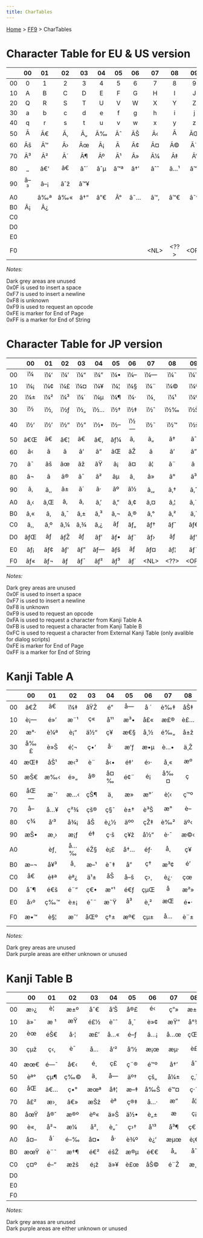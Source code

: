 ```yaml
---
title: CharTables
---
```


[Home](../Main%20Page.md) > [FF9](../FF9.md) > CharTables

# Character Table for EU & US version

|     | 00  | 01  | 02  | 03  | 04  | 05  | 06  |     07     |     08     |     09     | 0A  | 0B  | 0C  | 0D  |     0E     |     0F     |
|:---:|:---:|:---:|:---:|:---:|:---:|:---:|:---:|:----------:|:----------:|:----------:|:---:|:---:|:---:|:---:|:----------:|:----------:|
| 00  |  0  |  1  |  2  |  3  |  4  |  5  |  6  |     7      |     8      |     9      | \+  | \-  |  =  | \*  |     %      |            |
| 10  |  A  |  B  |  C  |  D  |  E  |  F  |  G  |     H      |     I      |     J      |  K  |  L  |  M  |  N  |     O      |     P      |
| 20  |  Q  |  R  |  S  |  T  |  U  |  V  |  W  |     X      |     Y      |     Z      |  (  |  !  |  ?  | â€œ |     :      |     .      |
| 30  |  a  |  b  |  c  |  d  |  e  |  f  |  g  |     h      |     i      |     j      |  k  |  l  |  m  |  n  |     o      |     p      |
| 40  |  q  |  r  |  s  |  t  |  u  |  v  |  w  |     x      |     y      |     z      |  )  |  ,  |  /  | â€¢ |     \~     |     &      |
| 50  | Ã  | Ã€  | Ã‚  | Ã„  | Ã‰  | Ãˆ  | ÃŠ  |     Ã‹     |     Ã     |     ÃŒ     | ÃŽ  | Ã  | Ã“  | Ã’  |     Ã”     |     Ã–     |
| 60  | Ãš  | Ã™  | Ã›  | Ãœ  | Ã¡  | Ã   | Ã¢  |     Ã¤     |     Ã©     |     Ã¨     | Ãª  | Ã«  | Ã­  | Ã¬  |     Ã®     |     Ã¯     |
| 70  | Ã³  | Ã²  | Ã´  | Ã¶  | Ãº  | Ã¹  | Ã»  |     Ã¼     |     Ã‡     |     Ã‘     | Ã§  | Ã±  | Å’  | ÃŸ  |    â€™     |    â€     |
| 80  | \_  | ã€‘ | ã€ | âˆ´ | âˆµ | â™ª | â†’ |    âˆˆ     |    â…¹     |    â™¦     | Â§  | â€¹ | â€º | â† |    âˆ‹     |    â†‘     |
| 90  | â–³ | â–¡ | âˆž | â™¥ |     |     |     |            |            |            |     |     |     |     |            |            |
| A0  |     | â‰ª | â‰« | â†“ | â”€ | Â°  | â˜… |    â™‚     |    â™€     |    â˜º     |     | â€ž | â€˜ | \#  |    â€»     |     ;      |
| B0  | Â¡  | Â¿  |     |     |     |     |     |            |            |            |     |     |     |     |            |            |
| C0  |     |     |     |     |     |     |     |            |            |            |     |     |     |     |            |            |
| D0  |     |     |     |     |     |     |     |            |            |            |     |     |     |     |            |            |
| E0  |     |     |     |     |     |     |     |            |            |            |     |     |     |     |            |            |
| F0  |     |     |     |     |     |     |     | &lt;NL&gt; | &lt;??&gt; | &lt;OP&gt; |     |     |     |     | &lt;PE&gt; | &lt;SE&gt; |

*Notes:*

Dark grey areas are unused  
0x0F is used to insert a space  
0xF7 is used to insert a newline  
0xF8 is unknown  
0xF9 is used to request an opcode  
0xFE is marker for End of Page  
0xFF is a marker for End of String  

# Character Table for JP version

|     | 00  | 01  | 02  | 03  | 04  | 05  | 06  |     07     |     08     |     09     |     0A     |     0B     |     0C     | 0D  |     0E     |     0F     |
|:---:|:---:|:---:|:---:|:---:|:---:|:---:|:---:|:----------:|:----------:|:----------:|:----------:|:----------:|:----------:|:---:|:----------:|:----------:|
| 00  | ï¼ | ï¼‘ | ï¼’ | ï¼“ | ï¼” | ï¼• | ï¼– |    ï¼—     |    ï¼˜     |    ï¼™     |    ï¼‹     |    ï¼     |    ï¼     | ï¼Š |    ï¼…     |    ã€€     |
| 10  | ï¼¡ | ï¼¢ | ï¼£ | ï¼¤ | ï¼¥ | ï¼¦ | ï¼§ |    ï¼¨     |    ï¼©     |    ï¼ª     |    ï¼«     |    ï¼¬     |    ï¼­     | ï¼® |    ï¼¯     |    ï¼°     |
| 20  | ï¼± | ï¼² | ï¼³ | ï¼´ | ï¼µ | ï¼¶ | ï¼· |    ï¼¸     |    ï¼¹     |    ï¼º     |    ï¼ˆ     |    ï¼     |    ï¼Ÿ     | ã‚› |    ï¼š     |    ã€‚     |
| 30  | ï½ | ï½‚ | ï½ƒ | ï½„ | ï½… | ï½† | ï½‡ |    ï½ˆ     |    ï½‰     |    ï½Š     |    ï½‹     |    ï½Œ     |    ï½     | ï½Ž |    ï½     |    ï½     |
| 40  | ï½‘ | ï½’ | ï½“ | ï½” | ï½• | ï½– | ï½— |    ï½˜     |    ï½™     |    ï½š     |    ï¼‰     |    ã€     |    ï¼     | ãƒ» |    ã€œ     |    ï¼†     |
| 50  | ã€Œ | ã€ | â€¦ | ã€ | ã€‚ | ãƒ¼ | ã‚ |    ã„     |    ã†     |    ãˆ     |    ãŠ     |    ã     |    ãƒ     | ã… |    ã‡     |    ã‰     |
| 60  | ã‹ | ã | ã | ã‘ | ã“ | ãŒ | ãŽ |    ã     |    ã’     |    ã”     |    ã•     |    ã—     |    ã™     | ã› |    ã     |    ã–     |
| 70  | ã˜ | ãš | ãœ | ãž | ãŸ | ã¡ | ã¤ |    ã¦     |    ã¨     |    ã      |    ã¢     |    ã¥     |    ã§     | ã© |    ãª     |    ã«     |
| 80  | ã¬ | ã­ | ã® | ã¯ | ã² | ãµ | ã¸ |    ã»     |    ã°     |    ã³     |    ã¶     |    ã¹     |    ã¼     | ã¾ |    ã¿     |    ã‚€     |
| 90  | ã‚ | ã‚‚ | ã± | ã´ | ã· | ãº | ã½ |    ã‚„     |    ã‚†     |    ã‚ˆ     |    ã‚ƒ     |    ã‚…     |    ã‚‡     | ã£ |    ã‚‰     |    ã‚Š     |
| A0  | ã‚‹ | ã‚Œ | ã‚ | ã‚ | ã‚’ | ã‚“ | ã‚¢ |    ã‚¤     |    ã‚¦     |    ã‚¨     |    ã‚ª     |    ã‚¡     |    ã‚£     | ã‚¥ |    ã‚§     |    ã‚©     |
| B0  | ã‚« | ã‚­ | ã‚¯ | ã‚± | ã‚³ | ã‚¬ | ã‚® |    ã‚°     |    ã‚²     |    ã‚´     |    ã‚µ     |    ã‚·     |    ã‚¹     | ã‚» |    ã‚½     |    ã‚¶     |
| C0  | ã‚¸ | ã‚º | ã‚¼ | ã‚¾ | ã‚¿ | ãƒ | ãƒ„ |    ãƒ†     |    ãƒˆ     |    ãƒ€     |    ãƒ‚     |    ãƒ…     |    ãƒ‡     | ãƒ‰ |    ãƒŠ     |    ãƒ‹     |
| D0  | ãƒŒ | ãƒ | ãƒŽ | ãƒ | ãƒ’ | ãƒ• | ãƒ˜ |    ãƒ›     |    ãƒ     |    ãƒ“     |    ãƒ–     |    ãƒ™     |    ãƒœ     | ãƒž |    ãƒŸ     |    ãƒ      |
| E0  | ãƒ¡ | ãƒ¢ | ãƒ‘ | ãƒ” | ãƒ— | ãƒš | ãƒ |    ãƒ¤     |    ãƒ¦     |    ãƒ¨     |    ãƒ£     |    ãƒ¥     |    ãƒ§     | ãƒƒ |    ãƒ©     |    ãƒª     |
| F0  | ãƒ« | ãƒ¬ | ãƒ­ | ãƒ¯ | ãƒ² | ãƒ³ | ãƒ´ | &lt;NL&gt; | &lt;??&gt; | &lt;OP&gt; | &lt;KA&gt; | &lt;KB&gt; | &lt;KX&gt; |     | &lt;PE&gt; | &lt;SE&gt; |

*Notes:*

Dark grey areas are unused  
0x0F is used to insert a space  
0xF7 is used to insert a newline  
0xF8 is unknown  
0xF9 is used to request an opcode  
0xFA is used to request a character from Kanji Table A  
0xFB is used to request a character from Kanji Table B  
0xFC is used to request a character from External Kanji Table (only
avalible for dialog scripts)  
0xFE is marker for End of Page  
0xFF is a marker for End of String  

# Kanji Table A

|     | 00  | 01  | 02  | 03  | 04  | 05  | 06  | 07  | 08  | 09  | 0A  | 0B  | 0C  | 0D  | 0E  | 0F  |
|:---:|:---:|:---:|:---:|:---:|:---:|:---:|:---:|:---:|:---:|:---:|:---:|:---:|:---:|:---:|:---:|:---:|
| 00  | ã€Ž | ã€ | ï¼‡ | åŸŽ | é­” | å— | å ´ | è‰‡ | åŠ‡ | æ‘ | é“ | å±± | æ´ž | çªŸ | å®® | ç ‚ |
| 10  | è¡— | é»’ | æ¨¹ | ç« | å¹¹ | æ³• | å£« | æ£® | è£… | ç”¨ | åœ° | å‚™ | æ— | ä¸‹ | æ²¼ | å¤ |
| 20  | æ°· | è¼ª | è¡“ | ä½“ | ç¥  | æ€§ | å¸½ | é‰„ | å±ž | å­ | é–€ | ä½¿ | æ­¦ | å™¨ | çŸ³ | é§… |
| 30  | å‰£ | è»Š | é¦¬ | ç•‘ | å· | æ’ƒ | æ•µ | è…• | ä¸Ž | å°‚ | æ”» | å®š | è–¬ | å…¨ | å›ž | ç™½ |
| 40  | æŒ‡ | åŠ¹ | æ‹³ | è¨­ | å‹• | é‡‘ | é›· | å¸« | æº | ç”º | æžœ | å˜ | ä¸€ | æ•° | ç«œ | å¤§ |
| 50  | æŠ€ | æ‰‹ | é»„ | å® | å¤‰ | é¢¨ | é¡ | å‰¤ | ç  | ç›— | æ¿ | å¾— | é˜² | é ‚ | ç›® | æ›´ |
| 60  | åŒ— | æ¯’ | æ…‹ | çŠ¶ | ä¸­ | æ­» | æ°´ | è¦‹ | ç™º | æš— | ç„¡ | æ¶ˆ | åˆ— | åŠ› | æ°— | é¿ |
| 70  | å– | å…¥ | ç²¾ | çš® | ç§˜ | è±† | è³Š | æ° | è– | æœ | ç”Ÿ | å¤© | ç‚Ž | åˆ‡ | å¾© | åœ¨ |
| 80  | ç¾ | å‘³ | å¾¡ | åŠ  | è¿½ | äºº | çŽ‡ | è‰² | äº‹ | èµ¤ | è¤‡ | è¿” | è²» | å‰ | é—‡ | å†· |
| 90  | æŠ• | æ¸› | æ¡ƒ | é‡ | ç·š | ç¥ž | å½“ | è·¯ | æ©‹ | è§’ | é«­ | æœˆ | ç¾½ | çˆª | æž¯ | å¿ƒ |
| A0  |     | èƒ¸ | å…‰ | éŽ§ | è¡£ | å†… | éƒ· | å¸ | ç¥­ | æœ¬ | å¦– | å¾Œ |     | å¿ | æ†© | å‘ª |
| B0  | æ–¬ | å¥³ | å¸ | æ–¹ | è˜‡ | å­” | ç† | æ³¢ | é’ | ä¸Š | å€¤ | èƒ½ | åŽ | é»™ | åŒ– | æ²ˆ |
| C0  | å€ | è‡ª | èª¿ | ä¹± | åŠ | å–š | ç›¸ | è¿· | çœ  | å¬ | æ·· | å…ˆ | æƒ‘ | åˆ† | å®Ÿ | å¿… |
| D0  | åˆ¶ | é€š | é¨“ | ç€• | æ”¹ | é€ƒ | çµŒ | å | æ²» | ä¸‡ | ç©º | åŽŸ | å°Ž | åˆ© | æ­¢ | éš  |
| E0  | å›º | ç‰™ | è±¡ | é¯¨ | æ˜Ÿ | å³ | è‚² | æŒ | é•· | éµ | å½¢ | é¢ | è§£ | æ„ | æ¥µ | è€… |
| F0  | æ•™ | è§¦ | æˆ’ | åŒº | ç†± | æº€ | çµ± | å… | è¨± | å°„ | è²« | çŸ¥ | ç†Ÿ | è­¦ | æ—¥ | ç·‘ |

*Notes:*

Dark grey areas are unused  
Dark purple areas are either unknown or unused  

# Kanji Table B

|     | 00  | 01  | 02  | 03  | 04  | 05  | 06  | 07  | 08  | 09  | 0A  | 0B  | 0C  | 0D  | 0E  | 0F  |
|:---:|:---:|:---:|:---:|:---:|:---:|:---:|:---:|:---:|:---:|:---:|:---:|:---:|:---:|:---:|:---:|:---:|
| 00  | æ›¿ | è¦ | æ±º | åˆ€ | å‘Š | å®£ | é‹ | ç”» | æ±Ÿ | åº­ | åœ’ | éƒ¨ | å¤¢ | é£Ÿ | ç€ | ä¸‰ |
| 10  | ä»˜ | æ ¹ | æŸ | é£½ | èˆˆ | å¸¯ | è»¢ | æŸ” | å°¾ | è‰ | å¥® | å†† | é ­ | å·¾ | é«ª | é‡Ž |
| 20  | èœ | éŠ€ | å·¦ | æ£’ | å…« | é–ƒ | â…¡ | å…œ | çŒ« | é£¾ | å˜¯ | é›‘ | é³´ | æ¯ | çª | ç«  |
| 30  | çµž | ç‹‚ | è¯ | å…­ | å’² | å‘½ | æ¡œ | æµ· | è£ | ç„ | æ”¾ | é­š | é­‚ | å¤œ | æˆ¦ | æ‰€ |
| 40  | æœ€ | é—˜ | å€‹ | é¸ | ç£ | ç¨® | é™º | å†’ | åˆ | ä½œ | å¹» | ç¢º | ç¾© | å¥¥ | ç§» | ä¸¦ |
| 50  | èª° | çµ¶ | ç‰© | ä¸ | å— | äº† | çš„ | å¼± | ç‚¹ | çµ‚ | å­— | å¸¸ | çŒ› | è²· | å | è¦š |
| 60  | åŒ | ã€… | ç•° | æœª | å‡¦ | æ–‡ | å‰Š | é™¤ | ç·¨ | æˆ | å…ƒ | å±‹ | é€  | åº— |     |     |
| 70  | å£² | æ›¸ | â€» | æŠž | èª | ç®‡ | å…· | æ“ | å¦ | ä½ | ç½® | è¦– | ä¸– | è¡Œ | å‡º | å³ |
| 80  | åœŸ | å®ˆ | æ®º | èº« | ä»Š | ä½• | è„± | æ | ç¡ | æ™‚ | å¥½ | ä»£ | é«˜ | æ¹¿ | è°· | æŠ¼ |
| 90  | è«¸ | å²¬ | æ¼  | å²¸ | è„ˆ | ç›† | å¹³ | å³¶ | ç€¬ | éœ§ | åŽ» | æ± | è¥¿ | é™¸ | æµ… | å¿˜ |
| A0  | å¤– | å´ | é–‰ | å¤• | å· | è¾º | è¿‘ | æµœ | è¡€ | çµµ | å¯¾ | é‡ | å¯ | å‘ | ç³» | æ­£ |
| B0  | æœŸ | è¨˜ | æ†¶ | é€² | éšŽ | æ®µ | é€€ | å„ | åˆ | å° | é  | è· | é›¢ | é€Ÿ | åˆ¥ | è¡¨ |
| C0  | ç¤º | é–“ | æžš | é¡ž | ä»¥ | è£œ | åŠ© | é¨Ž | æ¸¯ | çŽ‹ | å›½ | è£ | å¾ |     |     |     |
| D0  |     |     |     |     |     |     |     |     |     |     |     |     |     |     |     |     |
| E0  |     |     |     |     |     |     |     |     |     |     |     |     |     |     |     |     |
| F0  |     |     |     |     |     |     |     |     |     |     |     |     |     |     |     |     |

*Notes:*

Dark grey areas are unused  
Dark purple areas are either unknown or unused  

